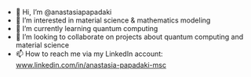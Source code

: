 - 👋 Hi, I’m @anastasiapapadaki
- 👀 I’m interested in material science & mathematics modeling
- 🌱 I’m currently learning quantum computing
- 💞️ I’m looking to collaborate on projects about quantum computing and material science
- 📫 How to reach me via my LinkedIn account: www.linkedin.com/in/anastasia-papadaki-msc
<!---
anastasiapapadaki/anastasiapapadaki is a ✨ special ✨ repository because its `README.md` (this file) appears on your GitHub profile.
You can click the Preview link to take a look at your changes.
--->
